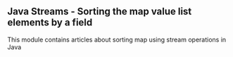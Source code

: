## Java Streams - Sorting the map value list elements by a field

This module contains articles about sorting map using stream operations in Java
